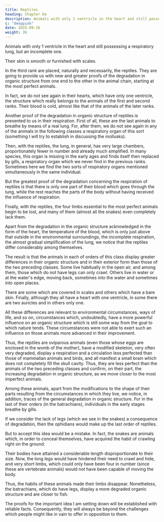 ```yaml
---
title: Reptiles
heading: Chapter 6e
description: Animals with only 1 ventricle in the heart and still possessing a respiratory lung, but an incomplete one.
c: "deeppink"
date: 2025-09-16
weight: 36
---
```



Animals with only 1 ventricle in the heart and still possessing a respiratory lung, but an incomplete one.

Their skin is smooth or furnished with scales.

In the third rank are placed, naturally and necessarily, the reptiles. They are going to provide us with new and greater proofs of the degradation in organic structure from one end to the other in the animal chain, starting at the most perfect animals. 

In fact, we do not see again in their hearts, which have only one ventricle, the structure which really belongs to the animals of the first and second ranks. Their blood is cold, almost like that of the animals of the later ranks.

Another proof of the degradation in organic structure of reptiles is presented to us in their respiration. First of all, these are the last animals to breathe by means of a real lung. For, after them, we do not see again in any of the animals in the following classes a respiratory organ of this sort (something I will try to establish in discussing the mollusks). 

Then, with the reptiles, the lung, in general, has very large chambers, proportionately fewer in number and already much simplified. In many species, this organ is missing in the early ages and finds itself then replaced by gills, a respiratory organ which we never find in the previous ranks. Sometimes here we find the two sorts of respiratory organs mentioned simultaneously in the same individual.

But the greatest proof of the degradation concerning the respiration of reptiles is that there is only one part of their blood which goes through the lung, while the rest reaches the parts of the body without having received the influence of respiration.

Finally, with the reptiles, the four limbs essential to the most perfect animals begin to be lost, and many of them (almost all the snakes) even completely lack them.

Apart from the degradation in the organic structure acknowledged in the form of the heart, the temperature of the blood, which is only just above that outside in the environmental surroundings, the incomplete respiration, the almost gradual simplification of the lung, we notice that the reptiles differ considerably among themselves. 

The result is that the animals in each of orders of this class display greater differences in their organic structure and in their exterior form than those of the two preceding classes. Some live habitually in the open air, and among them, those which do not have legs can only crawl. Others live in water or at the water's edge, moving back, sometimes into the water and sometimes into open places.

There are some which are covered in scales and others which have a bare skin. Finally, although they all have a heart with one ventricle, in some there are two auricles and in others only one. 

All these differences are relevant to environmental circumstances, ways of life, and so on, circumstances which, undoubtedly, have a more powerful influence on an organic structure which is still some way from the goal to which nature tends. These circumstances were not able to exert such an influence on those animals more advanced in their improvement.

Thus, the reptiles are oviparous animals (even those whose eggs are enclosed in the womb of the mother), have a modified skeleton, very often very degraded, display a respiration and a circulation less perfected than those of mammalian animals and birds, and all manifest a small brain which does not completely fill the skull cavity. Thus, they are less perfect than the animals of the two preceding classes and confirm, on their part, the increasing degradation in organic structure, as we move closer to the most imperfect animals.

Among these animals, apart from the modifications to the shape of their parts resulting from the circumstances in which they live, we notice, in addition, traces of the general degradation in organic structure. For in the last of their orders (in the batrachians), individuals in the early stages breathe by gills.

If we consider the lack of legs (which we see in the snakes) a consequence of degradation, then the ophidians would make up the last order of reptiles. 

But to accept this idea would be a mistake. In fact, the snakes are animals which, in order to conceal themselves, have acquired the habit of crawling right on the ground. 

Their bodies have attained a considerable length disproportionate to their size. Now, the long legs would have hindered their need to crawl and hide, and very short limbs, which could only have been four in number (since these are vertebrate animals) would not have been capable of moving the body. 

Thus, the habits of these animals made their limbs disappear. Nonetheless, the batrachians, which do have legs, display a more degraded organic structure and are closer to fish.

The proofs for the important idea I am setting down will be established with reliable facts. Consequently, they will always be beyond the challenges which people might like in vain to offer in opposition to them.


